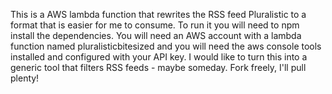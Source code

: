 This is a AWS lambda function that rewrites the RSS feed Pluralistic to a format that is easier for me to consume. To run it you will need to npm install the dependencies. You will need an AWS account with a lambda function named pluralisticbitesized and you will need the aws console tools installed and configured with your API key. I would like to turn this into a generic tool that filters RSS feeds - maybe someday. Fork freely, I'll pull plenty!
